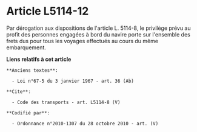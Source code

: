 # Article L5114-12

Par dérogation aux dispositions de l'article L. 5114-8, le privilège prévu au profit des personnes engagées à bord du navire
porte sur l'ensemble des frets dus pour tous les voyages effectués au cours du même embarquement.

**Liens relatifs à cet article**

	**Anciens textes**:

	  - Loi n°67-5 du 3 janvier 1967 - art. 36 (Ab)

	**Cite**:

	  - Code des transports - art. L5114-8 (V)

	**Codifié par**:

	  - Ordonnance n°2010-1307 du 28 octobre 2010 - art. (V)

